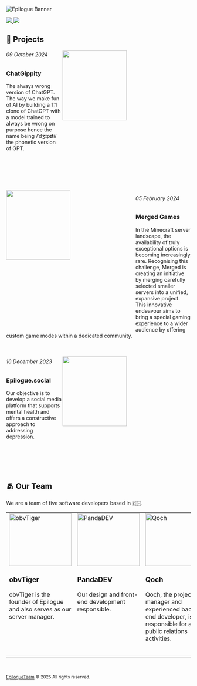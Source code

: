 ![Epilogue Banner](https://github.com/user-attachments/assets/0a09ecca-5282-4878-b02b-59c85c716b76)

<a href="mailto:contact@epilogue.team">
  <img src="https://github.com/user-attachments/assets/5b78ac70-021c-48cf-a0d8-106ba671d989" />
</a>
<a href="https://epilogue.team/blogs">
  <img src="https://github.com/user-attachments/assets/bca5e1cc-3247-4d4c-aaa0-d2e23376a15f" />
</a>

## 📃 Projects

<a href="https://gippity.chat">
  <img src="https://github.com/user-attachments/assets/1dfb153c-37bf-4804-9ac8-78a9aa7ee10e" width="50%" align="right" style="min-width: 350px; min-height: 200px; max-width: 500px; max-height: 380px;">
</a>

<h6><i>09 October 2024</i></h6>

### ChatGippity

The always wrong version of ChatGPT. The way we make fun of AI by building a 1:1 clone of ChatGPT with a model trained to always be wrong on purpose hence the name being /ˈdʒɪpɪti/ the phonetic version of GPT.

<br>
<br>
<br>
<br>
<br>

<a href="https://merged.games">
  <img src="https://github.com/user-attachments/assets/9d13b9bf-cf3b-4c2a-b31e-0e9ae1929a91" width="50%" align="left" style="min-width: 350px; min-height: 200px; max-width: 500px; max-height: 380px;">
</a>

<h6><i>05 February 2024</i></h6>

### Merged Games

In the Minecraft server landscape, the availability of truly exceptional options
is becoming increasingly rare. Recognising this challenge, Merged is creating an
initiative by merging carefully selected smaller servers into a unified, expansive
project. This innovative endeavour aims to bring a special gaming experience
to a wider audience by offering custom game modes within a dedicated community.
<br>
<br>
<br>

<a href="https://epilogue.social">
  <img src="https://github.com/user-attachments/assets/9617c5d4-2398-40d6-9079-16aa0014d708" width="50%" align="right" style="min-width: 350px; min-height: 200px; max-width: 500px; max-height: 380px;">
</a>

<h6><i>16 December 2023</i></h6>

### Epilogue.social

Our objective is to develop a social media platform that supports mental health and offers a constructive approach to addressing depression.

<br>
<br>
<br>
<br>

## 🫂 Our Team

We are a team of five software developers based in 🇨🇭.
<table>
  <tr>
    <td width="183px" height="320px" valign="top">
      <a href="https://wireway.ch">
        <img width="170px" height="143px" src="https://github.com/user-attachments/assets/5ef25b06-221c-4a94-bb21-dfd1d9c5ee77" alt="obvTiger" />
      </a>
      <h3><b>obvTiger</b></h3>
      <p>obvTiger is the founder of Epilogue and also serves as our server manager.</p>
    </td>
    <td width="183px" height="320px" valign="top">
      <a href="https://pandadev.net">
        <img width="170px" height="143px" src="https://github.com/user-attachments/assets/f25d647f-5337-4711-bfc6-8a63161803f8" alt="PandaDEV" />
      </a>
      <h3><b>PandaDEV</b></h3>
      <p>Our design and front-end development responsible.</p>
    </td>
    <td width="183px" height="320px" valign="top">
      <a href="https://twitter.com/tobivanqoch">
        <img width="170px" height="143px" src="https://github.com/user-attachments/assets/706ef44f-3b39-4580-9cf6-f7b17a6b0000" alt="Qoch" />
      </a>
      <h3><b>Qoch</b></h3>
      <p>Qoch, the project manager and experienced back-end developer, is responsible for all public relations activities.</p>
    </td>
    <td width="183px" height="320px" valign="top">
      <a href="https://waradu.dev">
        <img width="170px" height="143px" src="https://avatars.githubusercontent.com/u/89935135" alt="Waradu" />
      </a>
      <h3><b>Waradu</b></h3>
      <p>In his role as community manager or front-end developer, he will be responsible for shaping the outward appearance of our projects.</p>
    </td>
    <td width="183px" height="320px" valign="top">
      <a href="https://minipandi.net">
        <img width="170px" height="143px" src="https://github.com/user-attachments/assets/eed3a9b2-eb6a-44c8-9589-4524ecb67a07" alt="MiniPandi" />
      </a>
      <h3><b>MiniPandi</b></h3>
      <p>A versatile team member who can be deployed anywhere.</p>
    </td>
  </tr>
</table>

<br>

<sub>[EpilogueTeam](https://github.com/EpilogueTeam) © 2025 All rights reserved.</sub>
